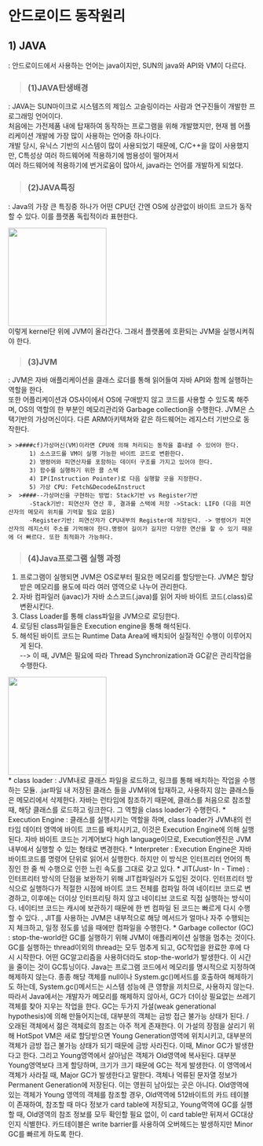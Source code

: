 # 안드로이드 동작원리   
## 1) JAVA   
: 안드로이드에서 사용하는 언어는 java이지만, SUN의 java와 API와 VM이 다르다.   
  >### (1)JAVA탄생배경   
  : JAVA는 SUN마이크로 시스템즈의 제임스 고슬링이라는 사람과 연구진들이 개발한 프로그래밍 언어이다.    
  처음에는 가전제품 내에 탑재하여 동작하는 프로그램을 위해 개발했지만, 현재 웹 어플리케이션 개발에 가장 많이 사용하는 언어중 하나이다.   
  개발 당시, 유닉스 기반의 시스템이 많이 사용되었기 때문에, C/C++을 많이 사용했지만, C특성상 여러 하드웨어에 적용하기에 범용성이 떨어져서   
  여러 하드웨어에 적용하기에 번거로움이 많아서, java라는 언어를 개발하게 되었다.   
  
  >### (2)JAVA특징   
  : Java의 가장 큰 특징중 하나가 어떤 CPU던 간엔 OS에 상관없이 바이트 코드가 동작할 수 있다. 이를 플랫폼 독립적이라 표현한다.   
  <div>
  <img width="200" src="https://user-images.githubusercontent.com/58412156/88818109-49984800-d1f9-11ea-8a1e-384e3d455a73.png">
  </div>         
  이렇게 kernel단 위에 JVM이 올라간다. 그래서 플랫폼에 호환되는 JVM을 실행시켜줘야 한다.          
  
  >### (3)JVM           
  : JVM은 자바 애플리케이션을 클래스 로더를 통해 읽어들여 자바 API와 함께 실행하는 역할을 한다.    
    또한 어플리케이션과 OS사이에서 OS에 구애받지 않고 코드를 사용할 수 있도록 해주며, OS의 역할의 한 부분인 메모리관리와 Garbage collection을 수행한다. JVM은 스택기반의 가상머신이다. 다른 ARM아키텍쳐와 같은 하드웨어는 레지스터 기반으로 동작한다.      
    
    > >####cf)가상머신(VM)이라면 CPU에 의해 처리되는 동작을 흉내낼 수 있어야 한다.            
          1) 소스코드를 VM이 실행 가능한 바이트 코드로 변환한다.       
          2) 명령어와 피연산자를 포함하는 데이터 구조를 가지고 있어야 한다.        
          3) 함수를 실행하기 위한 콜 스택        
          4) IP(Instruction Pointer)로 다음 실행할 곳을 지정한다.      
          5) 가상 CPU: Fetch&Decode&Instruct         
    >  >####--가상머신을 구현하는 방법: Stack기반 vs Register기반      
          -Stack기반: 피연산자 연산 후, 결과를 스택에 저장 ->Stack: LIFO (다음 피연산자의 메모리 위치를 기억할 필요 없음)          
          -Register기반: 피연산자가 CPU내부의 Register에 저장된다. -> 명령어가 피연산자의 레지스터 주소를 기억해야 한다.명령어 길이가 길지만 다양한 연산을 할 수 있기 때문에 더 빠르다. 또한 최적화가 가능하다.         
  >### (4)Java프로그램 실행 과정            
  1. 프로그램이 실행되면 JVM은 OS로부터 필요한 메모리를 할당받는다. JVM은 할당받은 메모리를 용도에 따라 여러 영역으로 나누어 관리한다.     
  2. 자바 컴파일러 (javac)가 자바 소스코드(.java)를 읽어 자바 바이트 코드(.class)로 변환시킨다.      
  3. Class Loader를 통해 class파일을 JVM으로 로딩한다.       
  4. 로딩된 class파일들은 Execution engine을 통해 해석된다.           
  5. 해석된 바이트 코드는 Runtime Data Area에 배치되어 실질적인 수행이 이루어지게 된다.         
  --> 이 때, JVM은 필요에 따라 Thread Synchronization과 GC같은 관리작업을 수행한다.     
  <div>
  <img width="200" src="https://user-images.githubusercontent.com/58412156/88820974-fa541680-d1fc-11ea-89c9-436eebc19907.png">        
  </div>          
      * class loader     
      : JVM내로 클래스 파일을 로드하고, 링크를 통해 배치하는 작업을 수행하는 모듈. .jar파일 내 저장된 클래스 들을 JVM위에 탑재하고, 사용하지 않는 클래스들은 메모리에서 삭제한다. 자바는 런타임에 참조하기 때문에, 클래스를 처음으로 참조할 때, 해당 클래스를 로드하고 링크한다. 그 역할을 class loader가 수행한다.      
      * Execution Engine      
      : 클래스를 실행시키는 역할을 하며, class loader가 JVM내의 런타임 데이터 영역에 바이트 코드를 배치시키고, 이것은 Execution Engine에 의해 실행된다. 자바 바이트 코드는 기계어보다 high language이므로, Execution엔진은 JVM내부에서 실행할 수 있는 형태로 변경한다.       
      * Interpreter       
      : Execution Engine은 자바 바이트코드를 명령어 단위로 읽어서 실행한다. 하지만 이 방식은 인터프리터 언어의 특징인 한 줄 씩 수행으로 인한 느린 속도를 그대로 갖고 있다.         
      * JIT(Just- In - Time)        
      : 인터프리터 방식의 단점을 보완하기 위해 JIT컴파일러가 도입된 것이다. 인터프리터 방식으로 실행하다가 적절한 시점에 바이트 코드 전체를 컴파일 하여 네이티브 코드로 변경하고, 이후에는 더이상 인터프리팅 하지 않고 네이티브 코드로 직접 실행하는 방식이다. 네이티브 코드는 캐시에 보관하기 때문에 한 번 컴파일 된 코드는 빠르게 다시 수행할 수 있다. , JIT를 사용하는 JVM은 내부적으로 해당 메서드가 얼마나 자주 수행되는지 체크하고, 일정 정도를 넘을 때에만 컴파일을 수행한다.        
      * Garbage collector (GC)          
      : stop-the-world란 GC를 실행하기 위해 JVM이 애플리케이션 실행을 멈추는 것이다. GC를 실행하는 thread이외의 thread는 모두 멈추게 되고, GC작업을 완료한 후에 다시 시작한다. 어떤 GC알고리즘을 사용하더라도 stop-the-world가 발생한다. 이 시간을 줄이는 것이 GC튜닝이다.      
       Java는 프로그램 코드에서 메모리를 명시적으로 지정하여 해제하지 않는다. 종종 해당 객체를 null이나 System.gc()메서드를 호출하여 해제하기도 하는데, System.gc()메서드는 시스템 성능에 큰 영향을 끼치므로, 사용하지 않는다. 따라서 Java에서는 개발자가 메모리를 해제하지 않아서, GC가 더이상 필요없는 쓰레기 객체를 찾아 지우는 작업을 한다.         
       GC는 두가지 가설(weak generational hypothesis)에 의해 만들어지는데, 대부분의 객체는 금방 접근 불가능 상태가 된다. / 오래된 객체에서 젊은 객체로의 참조는 아주 적게 존재한다. 이 가설의 장점을 살리기 위해 HotSpot VM은 새로 할당받으면 Young Generation영역에 위치시키고, 대부분의 객체가 금방 접근 불가능 상태가 되기 때문에 금방 사라진다. 이때, Minor GC가 발생한다고 한다. 그리고 Young영역에서 살아남은 객체가 Old영역에 복사된다. 대부분 Young영역보다 크게 할당하며, 크기가 크기 때문에 GC는 적게 발생한다. 이 영역에서 객체가 사라질 때, Major GC가 발생한다고 말한다. 객체나 억류된 문자열 정보가 Permanent Generation에 저장된다. 이는 영원히 남아있는 곳은 아니다.        
       Old영역에 있는 객체가 Young 영역의 객체를 참조할 경우, Old역역에 512바이트의 카드 테이블이 존재하여, 참조할 때 마다 정보가 card table에 저장되고, Young역역에 GC를 실행할 때, Old영역의 참조 정보를 모두 확인할 필요 없이, 이 card table만 뒤져서 GC대상인지 식별한다. 카드테이블은 write barrier를 사용하여 오버헤드는 발생하지만 Minor GC를 빠르게 하도록 한다.     
